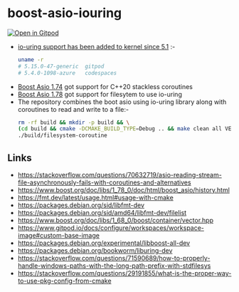 # boost-asio-iouring

<a href="https://gitpod.io/#https://github.com/wahabshah/boost-asio-iouring" rel="nofollow noopener noreferrer" target="_blank" class="after:hidden"><img src="https://gitpod.io/button/open-in-gitpod.svg" alt="Open in Gitpod"></a>

* [io-uring support has been added to kernel since 5.1](https://unix.stackexchange.com/a/596281) :-
    ```sh
    uname -r
    # 5.15.0-47-generic  gitpod
    # 5.4.0-1098-azure   codespaces
    ```
* [Boost Asio 1.74](https://www.boost.org/doc/libs/1_74_0/doc/html/boost_asio/history.html) got support for C++20 stackless coroutines
* [Boost Asio 1.78](https://www.boost.org/doc/libs/1_78_0/doc/html/boost_asio/history.html) got support for filesytem to use io-uring
* The repository combines the boot asio using io-uring library along with coroutines to read and write to a file:-
    ```sh
    rm -rf build && mkdir -p build && \
    (cd build && cmake -DCMAKE_BUILD_TYPE=Debug .. && make clean all VERBOSE=1) && \
    ./build/filesystem-coroutine
    ```

## Links
* https://stackoverflow.com/questions/70632719/asio-reading-stream-file-asynchronously-fails-with-coroutines-and-alternatives
* https://www.boost.org/doc/libs/1_78_0/doc/html/boost_asio/history.html
* https://fmt.dev/latest/usage.html#usage-with-cmake
* https://packages.debian.org/sid/libfmt-dev
* https://packages.debian.org/sid/amd64/libfmt-dev/filelist
* https://www.boost.org/doc/libs/1_68_0/boost/container/vector.hpp
* https://www.gitpod.io/docs/configure/workspaces/workspace-image#custom-base-image
* https://packages.debian.org/experimental/libboost-all-dev
* https://packages.debian.org/bookworm/liburing-dev
* https://stackoverflow.com/questions/71590689/how-to-properly-handle-windows-paths-with-the-long-path-prefix-with-stdfilesys
* https://stackoverflow.com/questions/29191855/what-is-the-proper-way-to-use-pkg-config-from-cmake
